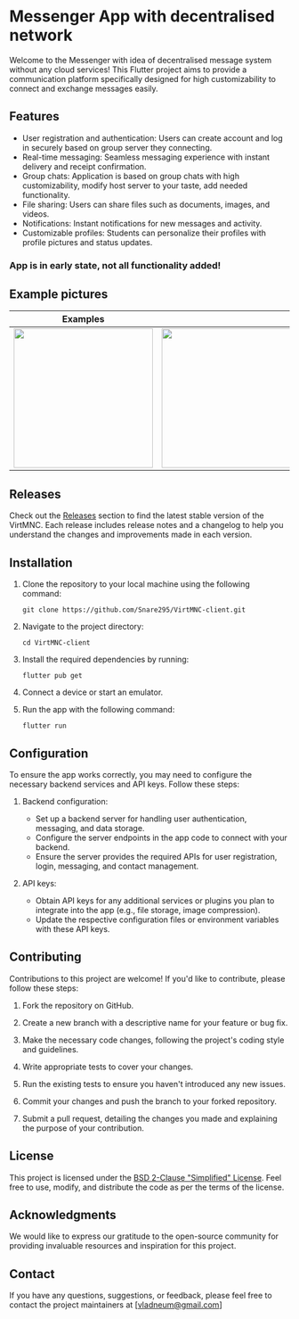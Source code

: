 # Messenger App with decentralised network

Welcome to the Messenger with idea of decentralised message system without any cloud services! This Flutter project aims to provide a communication platform specifically designed for high customizability to connect and exchange messages easily. 

## Features

- User registration and authentication: Users can create account and log in securely based on group server they connecting.
- Real-time messaging: Seamless messaging experience with instant delivery and receipt confirmation.
- Group chats: Application is based on group chats with high customizability, modify host server to your taste, add needed functionality.
- File sharing: Users can share files such as documents, images, and videos.
- Notifications: Instant notifications for new messages and activity.
- Customizable profiles: Students can personalize their profiles with profile pictures and status updates.

### App is in early state, not all functionality added!

## Example pictures

|Examples|     |     |    |
|--------|-----|-----|----|
| <img src="https://github.com/Snare295/VirtMNC-client/assets/72049715/4c6183ac-5f77-4279-8ceb-426d8f2a9812" width="250"> | <img src="https://github.com/Snare295/VirtMNC-client/assets/72049715/34a97c0a-d794-4a00-808b-e7492fd50e8f" width="250"> | <img src="https://github.com/Snare295/VirtMNC-client/assets/72049715/e81a0777-a2e2-4f1e-a995-a317d11b02e4"  width="250"> | <img src="https://github.com/Snare295/VirtMNC-client/assets/72049715/9a3677f5-4fd1-4f1f-9d46-af208a1c24f1"  width="250"> |

## Releases

Check out the [Releases](https://github.com/Snare295/VirtMNC-client/releases) section to find the latest stable version of the VirtMNC. 
Each release includes release notes and a changelog to help you understand the changes and improvements made in each version.


## Installation

1. Clone the repository to your local machine using the following command:

   ```
   git clone https://github.com/Snare295/VirtMNC-client.git
   ```

2. Navigate to the project directory:

   ```
   cd VirtMNC-client
   ```

3. Install the required dependencies by running:

   ```
   flutter pub get
   ```

4. Connect a device or start an emulator.

5. Run the app with the following command:

   ```
   flutter run
   ```

## Configuration

To ensure the app works correctly, you may need to configure the necessary backend services and API keys. Follow these steps:

1. Backend configuration:
   - Set up a backend server for handling user authentication, messaging, and data storage.
   - Configure the server endpoints in the app code to connect with your backend.
   - Ensure the server provides the required APIs for user registration, login, messaging, and contact management.

2. API keys:
   - Obtain API keys for any additional services or plugins you plan to integrate into the app (e.g., file storage, image compression).
   - Update the respective configuration files or environment variables with these API keys.

## Contributing

Contributions to this project are welcome! If you'd like to contribute, please follow these steps:

1. Fork the repository on GitHub.

2. Create a new branch with a descriptive name for your feature or bug fix.

3. Make the necessary code changes, following the project's coding style and guidelines.

4. Write appropriate tests to cover your changes.

5. Run the existing tests to ensure you haven't introduced any new issues.

6. Commit your changes and push the branch to your forked repository.

7. Submit a pull request, detailing the changes you made and explaining the purpose of your contribution.

## License

This project is licensed under the [BSD 2-Clause "Simplified" License](https://github.com/Snare295/VirtMNC-client/blob/master/LICENSE). Feel free to use, modify, and distribute the code as per the terms of the license.

## Acknowledgments

We would like to express our gratitude to the open-source community for providing invaluable resources and inspiration for this project.

## Contact

If you have any questions, suggestions, or feedback, please feel free to contact the project maintainers at [vladneum@gmail.com]
